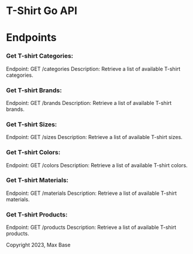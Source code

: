 # T-Shirt Go API


# Endpoints

### Get T-shirt Categories:

Endpoint: GET /categories
Description: Retrieve a list of available T-shirt categories.

### Get T-shirt Brands:

Endpoint: GET /brands
Description: Retrieve a list of available T-shirt brands.

### Get T-shirt Sizes:

Endpoint: GET /sizes
Description: Retrieve a list of available T-shirt sizes.

### Get T-shirt Colors:

Endpoint: GET /colors
Description: Retrieve a list of available T-shirt colors.

### Get T-shirt Materials:

Endpoint: GET /materials
Description: Retrieve a list of available T-shirt materials.

### Get T-shirt Products:

Endpoint: GET /products
Description: Retrieve a list of available T-shirt products.

Copyright 2023, Max Base
